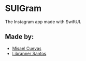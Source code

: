 # SUIGram
The Instagram app made with SwiftUI.


## Made by:
* [Misael Cuevas](https://github.com/mcvasquez)
* [Libranner Santos](https://github.com/libranner)
